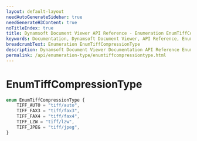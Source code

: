 ```yaml
---
layout: default-layout
needAutoGenerateSidebar: true
needGenerateH3Content: true
noTitleIndex: true
title: Dynamsoft Document Viewer API Reference - Enumeration EnumTiffCompressionType
keywords: Documentation, Dynamsoft Document Viewer, API Reference, Enumeration EnumTiffCompressionType
breadcrumbText: Enumeration EnumTiffCompressionType
description: Dynamsoft Document Viewer Documentation API Reference Enumeration EnumTiffCompressionType Page
permalink: /api/enumeration-type/enumtiffcompressiontype.html
---
```


# EnumTiffCompressionType

```typescript
enum EnumTiffCompressionType {
    TIFF_AUTO = "tiff/auto",
    TIFF_FAX3 = "tiff/fax3",
    TIFF_FAX4 = "tiff/fax4",
    TIFF_LZW = "tiff/lzw",
    TIFF_JPEG = "tiff/jpeg",
}
```

